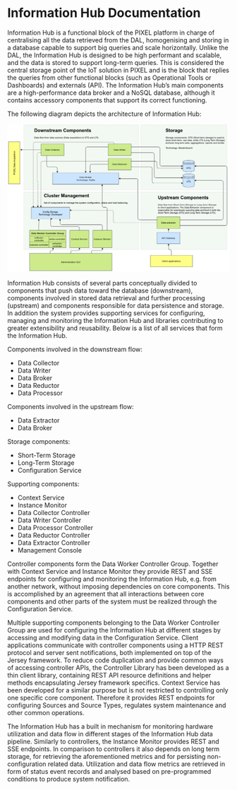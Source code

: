 # Information Hub Documentation 

Information Hub is a functional block of the PIXEL platform in charge of centralising all the data retrieved from the DAL, homogenising and storing in a database capable to support big queries and scale horizontally. Unlike the DAL, the Information Hub is designed to be high performant and scalable, and the data is stored to support long-term queries. This is considered the central storage point of the IoT solution in PIXEL and is the block that replies the queries from other functional blocks (such as Operational Tools or Dashboards) and externals (API). The Information Hub’s main components are a high-performance data broker and a NoSQL database, although it contains accessory components that support its correct functioning.

The following diagram depicts the architecture of Information Hub:

![Architecture diagram of Information Hub](img/ih-architecture-diagram.png)

Information Hub consists of several parts conceptually divided to components that push data toward the database (downstream), components involved in stored data retrieval and further processing (upstream) and components responsible for data persistence and storage. In addition the system provides supporting services for configuring, managing and monitoring the Information Hub and libraries contributing to greater extensibility and reusability. Below is a list of all services that form the Information Hub.

Components involved in the downstream flow:
* Data Collector
* Data Writer
* Data Broker
* Data Reductor
* Data Processor

Components involved in the upstream flow:
* Data Extractor
* Data Broker	

Storage components:
* Short-Term Storage
* Long-Term Storage
* Configuration Service

Supporting components:
* Context Service
* Instance Monitor
* Data Collector Controller
* Data Writer Controller
* Data Processor Controller
* Data Reductor Controller
* Data Extractor Controller
* Management Console

Controller components form the Data Worker Controller Group. Together with Context Service and Instance Monitor they provide REST and SSE endpoints for configuring and monitoring the Information Hub, e.g. from another network, without imposing dependencies on core components. This is accomplished by an agreement that all interactions between core components and other parts of the system must be realized through the Configuration Service.

Multiple supporting components belonging to the Data Worker Controller Group are used for configuring the Information Hub at different stages by accessing and modifying data in the Configuration Service. Client applications communicate with controller components using a HTTP REST protocol and server sent notifications, both implemented on top of the Jersey framework. To reduce code duplication and provide common ways of accessing controller APIs, the Controller Library has been developed as a thin client library, containing REST API resource definitions and helper methods encapsulating Jersey framework specifics. Context Service has been developed for a similar purpose but is not restricted to controlling only one specific core component. Therefore it provides REST endpoints for configuring Sources and Source Types, regulates system maintenance and other common operations.

The Information Hub has a built in mechanism for monitoring hardware utilization and data flow in different stages of the Information Hub data pipeline.  Similarly to controllers, the Instance Monitor provides REST and SSE endpoints. In comparison to controllers it also depends on long term storage, for retrieving the aforementioned metrics and for persisting non-configuration related data. Utilization and data flow metrics are retrieved in form of status event records and analysed based on pre-programmed conditions to produce system notification.